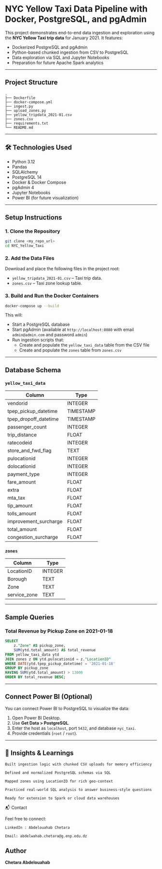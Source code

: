 # NYC Yellow Taxi Data Pipeline with Docker, PostgreSQL, and pgAdmin

This project demonstrates end-to-end data ingestion and exploration using the **NYC Yellow Taxi trip data** for January 2021. It features:
- Dockerized PostgreSQL and pgAdmin
- Python-based chunked ingestion from CSV to PostgreSQL
- Data exploration via SQL and Jupyter Notebooks
- Preparation for future Apache Spark analytics
---

## Project Structure

```
.
├── Dockerfile
├── docker-compose.yml
├── ingest.py
├── upload_zones.py
├── yellow_tripdata_2021-01.csv
├── zones.csv
├── requirements.txt
└── README.md
```

---


## 🛠️ Technologies Used
- Python 3.12
- Pandas
- SQLAlchemy
- PostgreSQL 14
- Docker & Docker Compose
- pgAdmin 4
- Jupyter Notebooks
- Power BI (for future visualization)

---

## Setup Instructions

### 1. Clone the Repository
```bash
git clone <my_repo_url>
cd NYC_Yellow_Taxi
```

### 2. Add the Data Files
Download and place the following files in the project root:
- `yellow_tripdata_2021-01.csv` – Taxi trip data.
- `zones.csv` – Taxi zone lookup table.

### 3. Build and Run the Docker Containers
```bash
docker-compose up --build
```
This will:
- Start a PostgreSQL database
- Start pgAdmin (available at `http://localhost:8080` with email `admin@admin.com` and password `admin`)
- Run ingestion scripts that:
  - Create and populate the `yellow_taxi_data` table from the CSV file
  - Create and populate the `zones` table from `zones.csv`

---

## Database Schema

### `yellow_taxi_data`
| Column                 | Type    |
|------------------------|---------|
| vendorid              | INTEGER |
| tpep_pickup_datetime  | TIMESTAMP |
| tpep_dropoff_datetime | TIMESTAMP |
| passenger_count       | INTEGER |
| trip_distance         | FLOAT   |
| ratecodeid            | INTEGER |
| store_and_fwd_flag    | TEXT    |
| pulocationid          | INTEGER |
| dolocationid          | INTEGER |
| payment_type          | INTEGER |
| fare_amount           | FLOAT   |
| extra                 | FLOAT   |
| mta_tax               | FLOAT   |
| tip_amount            | FLOAT   |
| tolls_amount          | FLOAT   |
| improvement_surcharge | FLOAT   |
| total_amount          | FLOAT   |
| congestion_surcharge  | FLOAT   |

### `zones`
| Column       | Type    |
|--------------|---------|
| LocationID   | INTEGER |
| Borough      | TEXT    |
| Zone         | TEXT    |
| service_zone | TEXT    |

---

## Sample Queries

### Total Revenue by Pickup Zone on 2021-01-18
```sql
SELECT 
    z."Zone" AS pickup_zone,
    SUM(ytd.total_amount) AS total_revenue
FROM yellow_taxi_data ytd
JOIN zones z ON ytd.pulocationid = z."LocationID"
WHERE DATE(ytd.tpep_pickup_datetime) = '2021-01-18'
GROUP BY pickup_zone
HAVING SUM(ytd.total_amount) > 13000
ORDER BY total_revenue DESC;
```

---

## Connect Power BI (Optional)
You can connect Power BI to PostgreSQL to visualize the data:
1. Open Power BI Desktop.
2. Use **Get Data > PostgreSQL**.
3. Enter the host as `localhost`, port `5432`, and database `nyc_taxi`.
4. Provide credentials (`root` / `root`).

---


##  🧠 Insights & Learnings

    Built ingestion logic with chunked CSV uploads for memory efficiency

    Defined and normalized PostgreSQL schemas via SQL

    Mapped zones using LocationID for rich geo-context

    Practiced real-world SQL analysis to answer business-style questions

    Ready for extension to Spark or cloud data warehouses

📬 Contact

Feel free to connect:

    LinkedIn : Abdelouahab Chetara

    Email: abdelwahab.chetara@g.enp.edu.dz

## Author
**Chetara Abdelouahab**
